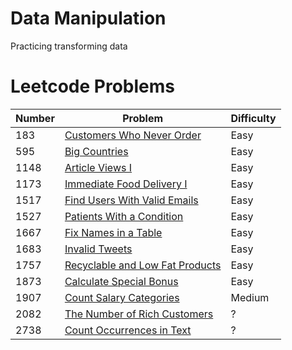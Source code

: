 # Data Manipulation

Practicing transforming data

# Leetcode Problems

| Number  | Problem | Difficulty |
| ------ | ------------- | ------------- |
| 183 | [Customers Who Never Order](https://github.com/atamalu123/data_manipulation_practice/blob/main/leetcode/183-Customers-Who-Never-Order.md) | Easy |
| 595 | [Big Countries](https://github.com/atamalu123/data_manipulation_practice/blob/main/leetcode/595-Big-Countries.md)  | Easy |
| 1148 | [Article Views I](https://github.com/atamalu123/data_manipulation_practice/blob/main/leetcode/1148-Article-Views-I.md) | Easy |
| 1173 | [Immediate Food Delivery I](https://github.com/atamalu123/data_manipulation_practice/blob/main/leetcode/1173-Immediate-Food-Delivery-I.md) | Easy |
| 1517 | [Find Users With Valid Emails](https://github.com/atamalu123/data_manipulation_practice/blob/main/leetcode/1517-Find-Users-With-Valid-Emails.md) | Easy |
| 1527 | [Patients With a Condition](https://github.com/atamalu123/data_manipulation_practice/blob/main/leetcode/1527-Patients-With-a-Condition.md) | Easy |
| 1667 | [Fix Names in a Table](https://github.com/atamalu123/data_manipulation_practice/blob/main/leetcode/1667-Fix-Names-in-a-Table.md) | Easy |
| 1683 | [Invalid Tweets](https://github.com/atamalu123/data_manipulation_practice/blob/main/leetcode/1683-Invalid-Tweets.md) | Easy |
| 1757 | [Recyclable and Low Fat Products](https://github.com/atamalu123/data_manipulation_practice/blob/main/leetcode/1757-Recyclable-and-Low-Fat-Products.md)  | Easy |
| 1873 | [Calculate Special Bonus](https://github.com/atamalu123/data_manipulation_practice/blob/main/leetcode/1873-Calculate-Special-Bonus.md) | Easy |
| 1907 | [Count Salary Categories](https://github.com/atamalu123/data_manipulation_practice/blob/main/leetcode/1907-Count-Salary-Categories.md) | Medium |
| 2082 | [The Number of Rich Customers](https://github.com/atamalu123/data_manipulation_practice/blob/main/leetcode/2082-The-Number-of-Rich-Customers.md) | ? |
| 2738 | [Count Occurrences in Text](https://github.com/atamalu123/data_manipulation_practice/blob/main/leetcode/2738-Count-Occurrences-in-Text.md) | ? |



